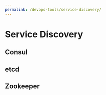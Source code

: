 ```yaml
---
permalink: /devops-tools/service-discovery/
---
```


# Service Discovery
## Consul
## etcd
## Zookeeper
